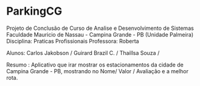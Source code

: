 # ParkingCG
Projeto de Conclusão de Curso de Analise e Desenvolvimento de Sistemas 
Faculdade Mauricio de Nassau - Campina Grande - PB (Unidade Palmeira)
Disciplina: Praticas Profissionais
Professora: Roberta

Alunos: Carlos Jakobson /
Guirard Brazil C. /
Thaillsa Souza /

Resumo : Aplicativo que irar mostrar os estacionamentos da cidade de Campina Grande - PB, mostrando no Nome/ Valor / Avaliação 
e a melhor rota.
